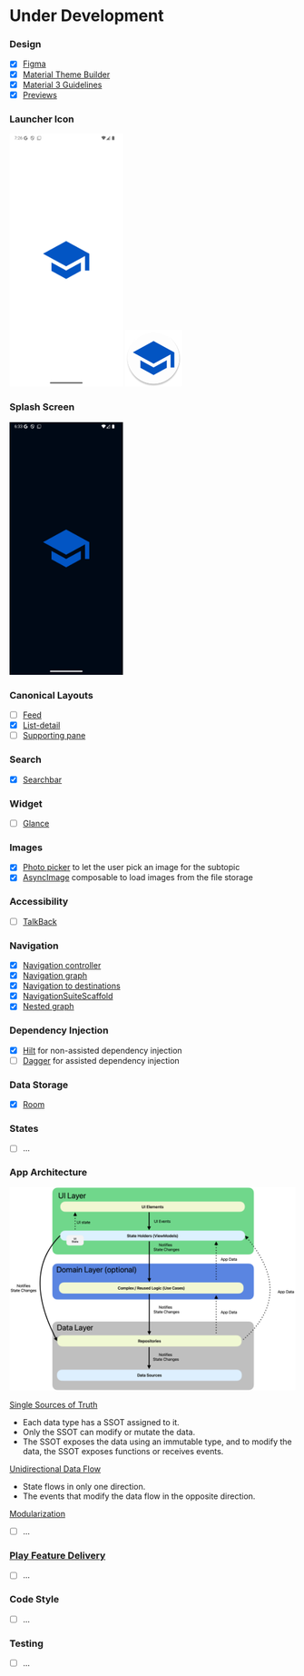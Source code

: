 # Under Development
### Design
- [x] [Figma](https://www.figma.com/design/PFv6qgJRGjVoNkekrOewZM/StudyApp?node-id=1-3&t=Z2gDVT6f44Ki0b7z-1)
- [x] [Material Theme Builder](https://www.figma.com/community/plugin/1034969338659738588/material-theme-builder)
- [x] [Material 3 Guidelines](https://developer.android.com/design/ui?hl=en)
- [x] [Previews](https://developer.android.com/develop/ui/compose/tooling/previews)
### Launcher Icon

<img width="200" alt="image" src = docs/images/study-app-splash-screen-light.png> <img alt="image" width="100"  src = docs/images/study-app-ic_launcher_round.png>

### Splash Screen

 <img width="200" alt="image" src = docs/images/study-app-splash-screen-dark.png>

### Canonical Layouts
- [ ] [Feed](https://m3.material.io/foundations/layout/canonical-layouts/overview#963d7d99-4f04-4685-b7bd-57a89607b514)
- [x] [List-detail](https://developer.android.com/develop/ui/compose/layouts/adaptive/list-detail)
- [ ] [Supporting pane](https://m3.material.io/foundations/layout/canonical-layouts/overview#b01f6399-a0d3-4fd8-b78b-78a9ab663482)
### Search 
- [x] [Searchbar](https://developer.android.com/develop/ui/compose/components/search-bar)
### Widget 
- [ ] [Glance](https://developer.android.com/codelabs/glance?hl=en#0)
### Images
- [x] [Photo picker](https://developer.android.com/training/data-storage/shared/photopicker) to let the user pick an image for the subtopic
- [x] [AsyncImage](https://developer.android.com/develop/ui/compose/graphics/images/loading) composable to load images from the file storage
### Accessibility
- [ ] [TalkBack](https://developer.android.com/guide/topics/ui/accessibility/testing#talkback)
### Navigation 
- [x] [Navigation controller](https://developer.android.com/guide/navigation/navcontroller)
- [x] [Navigation graph](https://developer.android.com/guide/navigation/design)
- [x] [Navigation to destinations](https://developer.android.com/guide/navigation/use-graph/navigate)
- [x] [NavigationSuiteScaffold](https://developer.android.com/develop/ui/compose/layouts/adaptive/build-adaptive-navigation)
- [x] [Nested graph](https://developer.android.com/guide/navigation/design/nested-graphs)
### Dependency Injection 

- [x] [Hilt](https://developer.android.com/training/dependency-injection/hilt-android?hl=en) for
  non-assisted dependency injection
- [ ] [Dagger](https://developer.android.com/training/dependency-injection/dagger-android#assisted-injection) for assisted dependency injection
### Data Storage 
- [x] [Room](https://developer.android.com/training/data-storage/room?hl=en)
### States
- [ ] ...
### App Architecture
<img width="600" alt="image" src = docs/images/architecture.png>

[Single Sources of Truth](https://developer.android.com/topic/architecture#single-source-of-truth) 
* Each data type has a SSOT assigned to it.
* Only the SSOT can modify or mutate the data.
* The SSOT exposes the data using an immutable type, and to modify the data, the SSOT exposes functions or receives events.

[Unidirectional Data Flow](https://developer.android.com/topic/architecture#unidirectional-data-flow)
* State flows in only one direction.
* The events that modify the data flow in the opposite direction.
  
[Modularization](https://developer.android.com/topic/modularization)
- [ ] ...
### [Play Feature Delivery](https://developer.android.com/guide/playcore/feature-delivery)
- [ ]  ...   
 

### Code Style 
- [ ] ...
### Testing
- [ ] ...

